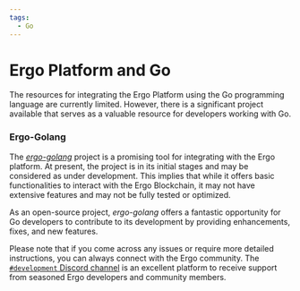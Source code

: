 ```yaml
---
tags:
  - Go
---
```


# Ergo Platform and Go 

The resources for integrating the Ergo Platform using the Go programming language are currently limited. However, there is a significant project available that serves as a valuable resource for developers working with Go.

### Ergo-Golang

The [*ergo-golang*](https://github.com/azhiganov/ergo-golang) project is a promising tool for integrating with the Ergo platform. At present, the project is in its initial stages and may be considered as under development. This implies that while it offers basic functionalities to interact with the Ergo Blockchain, it may not have extensive features and may not be fully tested or optimized.

As an open-source project, *ergo-golang* offers a fantastic opportunity for Go developers to contribute to its development by providing enhancements, fixes, and new features.

Please note that if you come across any issues or require more detailed instructions, you can always connect with the Ergo community. The [`#development` Discord channel](https://discord.gg/kj7s7nb) is an excellent platform to receive support from seasoned Ergo developers and community members.


